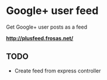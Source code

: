 # Google+ user feed

Get Google+ user posts as a feed

**http://plusfeed.frosas.net/**

## TODO

- Create feed from express controller
